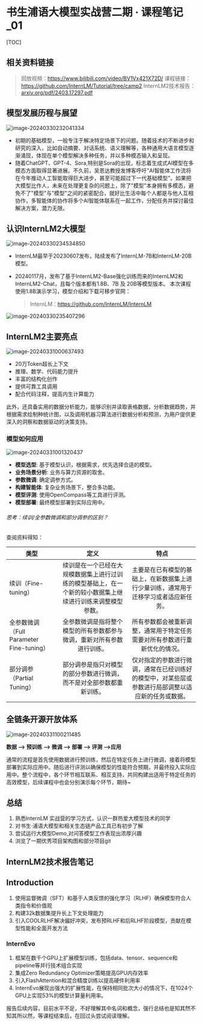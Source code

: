 # 书生浦语大模型实战营二期 · 课程笔记_01



[TOC]

## 相关资料链接

> 回放视频：https://www.bilibili.com/video/BV1Vx421X72D/
> 课程链接：https://github.com/InternLM/Tutorial/tree/camp2
> InternLM2技术报告：[arxiv.org/pdf/2403.17297.pdf](https://link.zhihu.com/?target=https%3A//arxiv.org/pdf/2403.17297.pdf)



## 模型发展历程与展望

![image-20240330232041334](C:\Users\Administrator\AppData\Roaming\Typora\typora-user-images\image-20240330232041334.png)



- 初期的基础模型，一般专注于解决特定场景下的问题。随着技术的不断进步和研究的深入，比如自动摘要、对话系统、语义理解等，各种通用大语言模型逐渐涌现，体现在单个模型解决多种任务，并以多种模态输入和呈现。
- 随着ChatGPT、GPT-4、Sora,特别是Sora的出现，标志着生成式AI模型在多模态方面取得显著进展。不久前，吴恩达教授发博客呼吁"AI智能体工作流将在今年推动人工智能取得巨大进步，甚至可能超过下一代基础模型"。如果把大模型比作人，未来在处理更复杂的问题上，除了"模型"本身拥有多模态，避免不了"模型"与"模型"之间的紧密配合，就好比生活中每个人都是与他人互相协作，多智能体的协作将多个AI智能体联系在一起工作，分配任务并探讨最佳解决方案，潜力无限。





## 认识InternLM2大模型

![image-20240330234534850](C:\Users\Administrator\AppData\Roaming\Typora\typora-user-images\image-20240330234534850.png)



- InternLM最早于20230607发布，陆续发布了InternLM-7B和InternLM-20B模型。

- 20240117月，发布了基于InternLM2-Base强化训练而来的InternLM2和InternLM2-Chat，且每个版本都有1.8B、7B 及 20B等模型版本。 本次课程使用1.8B演示学习，模型介绍和下载可移步官网： 

  > InternLM：https://github.com/InternLM/InternLM

![image-20240330235407296](C:\Users\Administrator\AppData\Roaming\Typora\typora-user-images\image-20240330235407296.png)



## InternLM2主要亮点

![image-20240331000637493](C:\Users\Administrator\AppData\Roaming\Typora\typora-user-images\image-20240331000637493.png)



- 20万Token超长上下文
-  推理、数学、代码能力提升
- 丰富的结构化创作
- 提供可靠工具调用
- 配合代码注释，提高内生计算能力

此外，还具备实用的数据分析能力，能够识别并读取表格数据，分析数据趋势，并根据需求绘制种统计图，以及调用机器习算法进行数据分析和预测，为用户提供更深入的洞察和数据驱动的决策支持。



### 模型如何应用

![image-20240331001320437](C:\Users\Administrator\AppData\Roaming\Typora\typora-user-images\image-20240331001320437.png)



- **模型选型**: 基于模型认识，根据需求，优先选择合适的模型。 
- **业务场景分析**: 业务与算力资源的取舍。
- **参数微调**: 确定调参方式。
- **构建智能体**: 复杂业务场景下，整合多功能。
- **模型评测**: 使用OpenCompass等工具进行评测。
- **模型部署**: 最终模型部署到实际应用中。



###### 思考：续训/全参数微调和部分调参的区别？

查阅资料得知：

| 类型                                     |                             定义                             |                             特点                             |
| ---------------------------------------- | :----------------------------------------------------------: | :----------------------------------------------------------: |
| 续训（Fine-tuning）                      | 续训是在一个已经在大规模数据集上进行过训练的模型基础上，在一个新的较小数据集上继续进行训练来调整模型参数。 | 主要是在已有模型的基础上，在新数据集上进行少量训练，通常用于迁移学习或者适应新任务。 |
| 全参数微调（Full Parameter Fine-tuning） | 全参数微调是指将整个模型的所有参数都参与微调，重新对所有参数进行训练。 | 所有参数都会被重新调整，通常用于特定任务需要对所有参数进行重新优化的情况。 |
| 部分调参（Partial Tuning）               | 部分调参是指只对模型的部分参数进行微调，而不是对全部参数都重新训练。 | 仅对指定的参数进行微调，通常在已经训练好的模型中，对某些层或参数进行局部调整以适应新的任务或数据。 |



## **全链条开源开放体系**

![image-20240331100211485](C:\Users\Administrator\AppData\Roaming\Typora\typora-user-images\image-20240331100211485.png)



**数据 --> 预训练 --> 微调 --> 部署 --> 评测 -->应用**

​		通常的流程是首先使用数据进行预训练，然后在特定任务上进行微调，接着将模型部署到实际应用中。随后进行评测以确保模型的性能符合预期，并最终投入实际应用中。整个流程中，各个环节相互联系、相互支持，共同构建出适用于特定任务的高效模型，后续课程中也会分别演示每个环节，期待~



## 总结

1. 熟悉InternLM 实战营的学习方式，认识一群热爱大模型技术的同学
2. 对书生·浦语大模型和相关生态链产品工具已有初步了解
3. 尝试运行大模型Demo,对问答模型工作表现出浓厚兴趣
4. 浏览了一期优秀项目架构图和部分项目git







## InternLM2技术报告笔记

## Introduction

1. 使用监督微调（SFT）和基于人类反馈的强化学习（RLHF）确保模型符合人类指令和价值观
2. 构建32k数据集提升长上下文处理能力
3. 引入COOLRLHF解决偏好冲突，发布预RLHF和后RLHF阶段模型，贡献在模型性能和全面开发方法



### InternEvo

1. 框架在数千个GPU上扩展模型训练，包括data、tensor、sequence和pipeline等并行技术组合实现
2. 集成Zero Redundancy Optimizer策略提高GPU内存效率
3. 引入FlashAttention和混合精度训练以提高硬件利用率
4. InternEvo展现出强大的扩展性能，在保持相同批次大小的情况下，在1024个GPU上实现53%的模型计算量利用率。



报告后续内容，目前水平不足，不好理解其中名词和概念，强行总结也是知其然不知其所以然，等课程结束后，在回过头尝试阅读理解。

